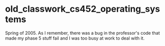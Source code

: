 # old_classwork_cs452_operating_systems
Spring of 2005.  As I remember, there was a bug in the professor's code that made my phase 5 stuff fail and I was too busy at work to deal with it.
